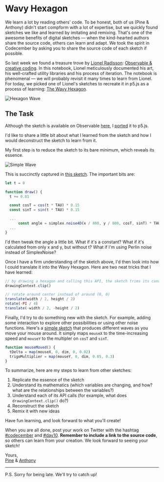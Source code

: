 # Wavy Hexagon

We learn a lot by reading others' code. To be honest, both of us (Pine & Anthony) didn't start compform with a lot of expertise, but we quickly found sketches we like and learned by imitating and remixing. That's one of the awesome benefits of digital sketches — when the kind-hearted authors share the source code, others can learn and adapt. We took the spirit in Codecember by asking you to share the source code of each sketch if possible.

So last week we found a treasure trove by [Lionel Radisson](https://twitter.com/makio135): [Observable & creative coding](https://observablehq.com/@makio135/creative-coding). In this notebook, Lionel meticulously documented his art, his well-crafted utility libraries and his process of iteration. The notebook is phenomenal — we will probably revisit it many times to learn from Lionel. For today, we picked one of Lionel's sketches to recreate it in p5.js as a process of learning: [The Wavy Hexagon](https://observablehq.com/@makio135/wavy-hexagon).

![Hexagon Wave](/assets/2020/10/hexagon-wave.gif)

## The Task

Although the sketch is available on Observable [here](https://observablehq.com/@makio135/wavy-hexagon), I [ported](https://editor.p5js.org/octref/sketches/fJx-P3cr0) it to p5.js. 

I'd like to share a little bit about what I learned from the sketch and how I would deconstruct the sketch to learn from it.

My first step is to reduce the sketch to its bare minimum, which reveals its essence.

![Simple Wave](/assets/2020/10/simple-wave.gif)

This is succinctly captured in [this sketch](https://editor.p5js.org/octref/sketches/5TMPTDBST). The important bits are:

```js
let t = 0

function draw() {
  t += 0.01

  const cosT = cos(t * TAU) * 0.15
  const sinT = sin(t * TAU) * 0.15

  ...
      const angle = simplex.noise4D(x / 800, y / 800, cosT, sinT) * TAU
  ...
}
```

I'd then tweak the angle a little bit. What if it's a constant? What if it's calculated from only x and y, but without t? What if I'm using Perlin noise instead of SimplexNoise?

Once I have a firm understanding of the sketch above, I'd then look into how I could translate it into the Wavy Hexagon. Here are two neat tricks that I have learned:

```js
// by drawing a hexagon and calling this API, the sketch trims its canvas to the hexagon
drawingContext.clip()

// rotate around center instead of around (0, 0)
translate(width / 2, height / 2)
rotate(-PI / 4)
translate(-width / 2, -height / 2)
```

Finally, I'd try to do something new with the sketch. For example, adding some interaction to explore other possibilities or using other noise functions. Here's a [simple sketch](https://editor.p5js.org/octref/sketches/jbs2OwiMJ) that produces different waves as you move your mouse around. It simply maps `mouseX` to the time-increasing speed and `mouseY` to the multipler on `cosT` and `sinT`.

```js
function mouseMoved() {
  tDelta = map(mouseX, 0, dim, 0, 0.02)
  trigoMultiplier = map(mouseY, 0, dim, 0.05, 0.3)
}
```

To summarize, here are my steps to learn from other sketches:

1. Replicate the essence of the sketch
2. Understand its mathematics (which variables are changing, and how? what are the relationships between the variables?)
3. Understand each of its API calls (for example, what does `drawingContext.clip()` do?)
4. Reconstruct the sketch
5. Remix it with new ideas

Have fun learning, and look forward to what you'll create!

When you are all done, post your work on Twitter with the hashtag [#codecember](https://twitter.com/hashtag/codecember) and [#day10](https://twitter.com/hashtag/day10). **Remember to include a link to the source code**, so others can learn from your creation. We look forward to seeing your sketch!

Yours, <br>
[Pine](https://twitter.com/octref) & [Anthony](https://twitter.com/antfu7)

---

P.S. Sorry for being late. We'll try to catch up!


